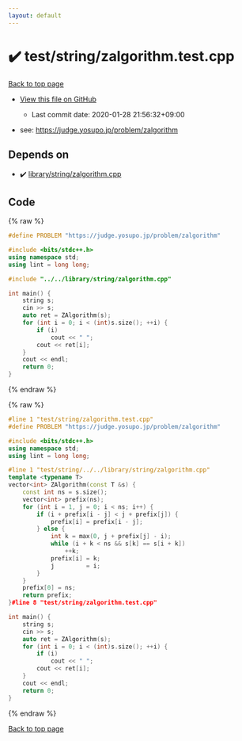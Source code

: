 ```yaml
---
layout: default
---
```


<!-- mathjax config similar to math.stackexchange -->
<script type="text/javascript" async
  src="https://cdnjs.cloudflare.com/ajax/libs/mathjax/2.7.5/MathJax.js?config=TeX-MML-AM_CHTML">
</script>
<script type="text/x-mathjax-config">
  MathJax.Hub.Config({
    TeX: { equationNumbers: { autoNumber: "AMS" }},
    tex2jax: {
      inlineMath: [ ['$','$'] ],
      processEscapes: true
    },
    "HTML-CSS": { matchFontHeight: false },
    displayAlign: "left",
    displayIndent: "2em"
  });
</script>

<script type="text/javascript" src="https://cdnjs.cloudflare.com/ajax/libs/jquery/3.4.1/jquery.min.js"></script>
<script src="https://cdn.jsdelivr.net/npm/jquery-balloon-js@1.1.2/jquery.balloon.min.js" integrity="sha256-ZEYs9VrgAeNuPvs15E39OsyOJaIkXEEt10fzxJ20+2I=" crossorigin="anonymous"></script>
<script type="text/javascript" src="../../../assets/js/copy-button.js"></script>
<link rel="stylesheet" href="../../../assets/css/copy-button.css" />


# :heavy_check_mark: test/string/zalgorithm.test.cpp

<a href="../../../index.html">Back to top page</a>

* <a href="{{ site.github.repository_url }}/blob/master/test/string/zalgorithm.test.cpp">View this file on GitHub</a>
    - Last commit date: 2020-01-28 21:56:32+09:00


* see: <a href="https://judge.yosupo.jp/problem/zalgorithm">https://judge.yosupo.jp/problem/zalgorithm</a>


## Depends on

* :heavy_check_mark: <a href="../../../library/library/string/zalgorithm.cpp.html">library/string/zalgorithm.cpp</a>


## Code

<a id="unbundled"></a>
{% raw %}
```cpp
#define PROBLEM "https://judge.yosupo.jp/problem/zalgorithm"

#include <bits/stdc++.h>
using namespace std;
using lint = long long;

#include "../../library/string/zalgorithm.cpp"

int main() {
    string s;
    cin >> s;
    auto ret = ZAlgorithm(s);
    for (int i = 0; i < (int)s.size(); ++i) {
        if (i)
            cout << " ";
        cout << ret[i];
    }
    cout << endl;
    return 0;
}
```
{% endraw %}

<a id="bundled"></a>
{% raw %}
```cpp
#line 1 "test/string/zalgorithm.test.cpp"
#define PROBLEM "https://judge.yosupo.jp/problem/zalgorithm"

#include <bits/stdc++.h>
using namespace std;
using lint = long long;

#line 1 "test/string/../../library/string/zalgorithm.cpp"
template <typename T>
vector<int> ZAlgorithm(const T &s) {
    const int ns = s.size();
    vector<int> prefix(ns);
    for (int i = 1, j = 0; i < ns; i++) {
        if (i + prefix[i - j] < j + prefix[j]) {
            prefix[i] = prefix[i - j];
        } else {
            int k = max(0, j + prefix[j] - i);
            while (i + k < ns && s[k] == s[i + k])
                ++k;
            prefix[i] = k;
            j         = i;
        }
    }
    prefix[0] = ns;
    return prefix;
}#line 8 "test/string/zalgorithm.test.cpp"

int main() {
    string s;
    cin >> s;
    auto ret = ZAlgorithm(s);
    for (int i = 0; i < (int)s.size(); ++i) {
        if (i)
            cout << " ";
        cout << ret[i];
    }
    cout << endl;
    return 0;
}
```
{% endraw %}

<a href="../../../index.html">Back to top page</a>

